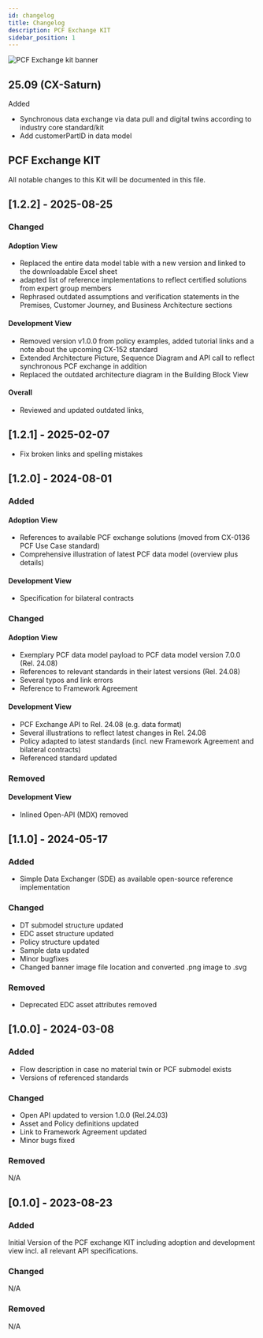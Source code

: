 ```yaml
---
id: changelog
title: Changelog
description: PCF Exchange KIT
sidebar_position: 1
---
```


![PCF Exchange kit banner](@site/static/img/kits/pcf/pcf-kit-logo.svg)

## 25.09 (CX-Saturn)

Added

- Synchronous data exchange via data pull and digital twins according to industry core standard/kit
- Add customerPartID in data model

## PCF Exchange KIT

All notable changes to this Kit will be documented in this file.

## [1.2.2] - 2025-08-25

### Changed

#### Adoption View

* Replaced the entire data model table with a new version and linked to the downloadable Excel sheet
* adapted list of reference implementations to reflect certified solutions from expert group members
* Rephrased outdated assumptions and verification statements in the Premises, Customer Journey, and Business Architecture sections

#### Development View

* Removed version v1.0.0 from policy examples, added tutorial links and a note about the upcoming CX-152 standard
* Extended Architecture Picture, Sequence Diagram and API call to reflect synchronous PCF exchange in addition
* Replaced the outdated architecture diagram in the Building Block View

#### Overall

* Reviewed and updated outdated links,

## [1.2.1] - 2025-02-07

- Fix broken links and spelling mistakes

## [1.2.0] - 2024-08-01

### Added

#### Adoption View

- References to available PCF exchange solutions (moved from CX-0136 PCF Use Case standard)
- Comprehensive illustration of latest PCF data model (overview plus details)

#### Development View

- Specification for bilateral contracts

### Changed

#### Adoption View

- Exemplary PCF data model payload to PCF data model version 7.0.0 (Rel. 24.08)
- References to relevant standards in their latest versions (Rel. 24.08)
- Several typos and link errors
- Reference to Framework Agreement

#### Development View

- PCF Exchange API to Rel. 24.08 (e.g. data format)
- Several illustrations to reflect latest changes in Rel. 24.08
- Policy adapted to latest standards (incl. new Framework Agreement and bilateral contracts)
- Referenced standard updated

### Removed

#### Development View

- Inlined Open-API (MDX) removed

## [1.1.0] - 2024-05-17

### Added

- Simple Data Exchanger (SDE) as available open-source reference implementation

### Changed

- DT submodel structure updated
- EDC asset structure updated
- Policy structure updated
- Sample data updated
- Minor bugfixes
- Changed banner image file location and converted .png image to .svg

### Removed

- Deprecated EDC asset attributes removed

## [1.0.0] - 2024-03-08

### Added

- Flow description in case no material twin or PCF submodel exists
- Versions of referenced standards

### Changed

- Open API updated to version 1.0.0 (Rel.24.03)
- Asset and Policy definitions updated
- Link to Framework Agreement updated
- Minor bugs fixed

### Removed

N/A

## [0.1.0] - 2023-08-23

### Added

Initial Version of the PCF exchange KIT including adoption and development view incl. all relevant API specifications.

### Changed

N/A

### Removed

N/A
